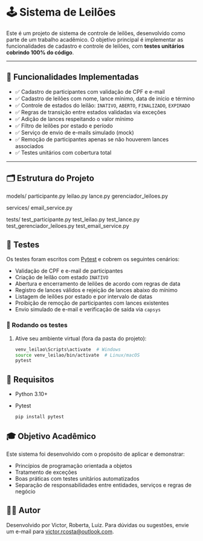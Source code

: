 # 🕹️ Sistema de Leilões

Este é um projeto de sistema de controle de leilões, desenvolvido como parte de um trabalho acadêmico. O objetivo principal é implementar as funcionalidades de cadastro e controle de leilões, com **testes unitários cobrindo 100% do código**.

---

## 📌 Funcionalidades Implementadas

- ✅ Cadastro de participantes com validação de CPF e e-mail
- ✅ Cadastro de leilões com nome, lance mínimo, data de início e término
- ✅ Controle de estados do leilão: `INATIVO`, `ABERTO`, `FINALIZADO`, `EXPIRADO`
- ✅ Regras de transição entre estados validadas via exceções
- ✅ Adição de lances respeitando o valor mínimo
- ✅ Filtro de leilões por estado e período
- ✅ Serviço de envio de e-mails simulado (mock)
- ✅ Remoção de participantes apenas se não houverem lances associados
- ✅ Testes unitários com cobertura total
---

## 🗂️ Estrutura do Projeto

models/
    participante.py
    leilao.py
    lance.py
    gerenciador_leiloes.py

services/
    email_service.py

tests/
    test_participante.py
    test_leilao.py
    test_lance.py
    test_gerenciador_leiloes.py
    test_email_service.py

## 🧪 Testes

Os testes foram escritos com [Pytest](https://docs.pytest.org/) e cobrem os seguintes cenários:

- Validação de CPF e e-mail de participantes
- Criação de leilão com estado `INATIVO`
- Abertura e encerramento de leilões de acordo com regras de data
- Registro de lances válidos e rejeição de lances abaixo do mínimo
- Listagem de leilões por estado e por intervalo de datas
- Proibição de remoção de participantes com lances existentes
- Envio simulado de e-mail e verificação de saída via `capsys`

### 🔧 Rodando os testes

1. Ative seu ambiente virtual (fora da pasta do projeto):
   ```bash
   venv_leilao\Scripts\activate  # Windows
   source venv_leilao/bin/activate  # Linux/macOS
   pytest

## 📎 Requisitos

- Python 3.10+

- Pytest

   ```bash
   pip install pytest

## 🎓 Objetivo Acadêmico

Este sistema foi desenvolvido com o propósito de aplicar e demonstrar:

- Princípios de programação orientada a objetos
- Tratamento de exceções
- Boas práticas com testes unitários automatizados
- Separação de responsabilidades entre entidades, serviços e regras de negócio

## 👨‍💻 Autor

Desenvolvido por Victor, Roberta, Luiz.
Para dúvidas ou sugestões, envie um e-mail para victor.rcosta@outlook.com.

